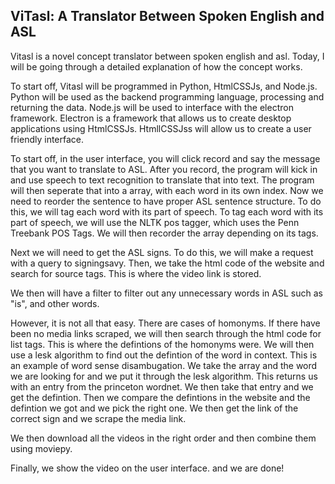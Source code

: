 ## ViTasl: A Translator Between Spoken English and ASL

Vitasl is a novel concept translator between spoken english and asl. Today, I will be going through a detailed explanation of how the concept works.

To start off, Vitasl will be programmed in Python, HtmlCSSJs, and Node.js. Python will be used as the backend programming language, processing and returning the data. Node.js will be used to interface with the electron framework. Electron is a framework that allows us to create desktop applications using HtmlCSSJs. HtmllCSSJss will allow us to create a user friendly interface.

To start off, in the user interface, you will click record and say the message that you want to translate to ASL. After you record, the program will kick in and use speech to text recognition to translate that into text. The program will then seperate that into a array, with each word in its own index. Now we need to reorder the sentence to have proper ASL sentence structure. To do this, we will tag each word with its part of speech. To tag each word with its part of speech, we will use the NLTK pos tagger, which uses the Penn Treebank POS Tags. We will then recorder the array depending on its tags. 

Next we will need to get the ASL signs. To do this, we will make a request with a query to signingsavy. Then, we take the html code of the website and search for source tags. This is where the video link is stored. 

We then will have a filter to filter out any unnecessary words in ASL such as "is", and other words.

However, it is not all that easy. There are cases of homonyms. If there have been no media links scraped, we will then search through the html code for list tags. This is where the defintions of the homonyms were. We will then use a lesk algorithm to find out the defintion of the word in context. This is an example of word sense disambugation. We take the array and the word we are looking for and we put it through the lesk algorithm. This returns us with an entry from the princeton wordnet. We then take that entry and we get the defintion. Then we compare the defintions in the website and the defintion we got and we pick the right one. We then get the link of the correct sign and we scrape the media link. 

We then download all the videos in the right order and then combine them using moviepy. 

Finally, we show the video on the user interface. and we are done!